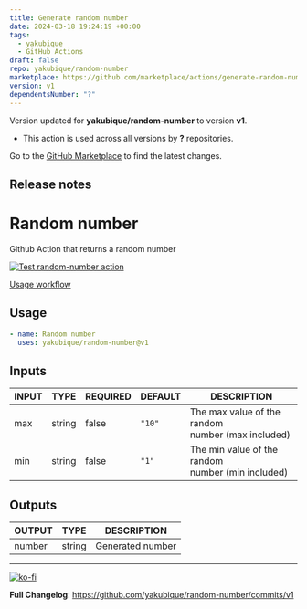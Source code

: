 ```yaml
---
title: Generate random number
date: 2024-03-18 19:24:19 +00:00
tags:
  - yakubique
  - GitHub Actions
draft: false
repo: yakubique/random-number
marketplace: https://github.com/marketplace/actions/generate-random-number
version: v1
dependentsNumber: "?"
---
```



Version updated for **yakubique/random-number** to version **v1**.
- This action is used across all versions by **?** repositories.

Go to the [GitHub Marketplace](https://github.com/marketplace/actions/generate-random-number) to find the latest changes.

## Release notes

# Random number

Github Action that returns a random number

[![Test `random-number` action](https://github.com/yakubique/random-number/actions/workflows/test-myself.yaml/badge.svg)](https://github.com/yakubique/random-number/actions/workflows/test-myself.yaml)

[Usage workflow](https://github.com/yakubique/random-number/actions/workflows/test-myself.yaml)

## Usage
```yaml
- name: Random number
  uses: yakubique/random-number@v1
```

## Inputs

<!-- AUTO-DOC-INPUT:START - Do not remove or modify this section -->

| INPUT |  TYPE  | REQUIRED | DEFAULT |                      DESCRIPTION                       |
|-------|--------|----------|---------|--------------------------------------------------------|
|  max  | string |  false   | `"10"`  | The max value of the random <br>number (max included)  |
|  min  | string |  false   |  `"1"`  | The min value of the random <br>number (min included)  |

<!-- AUTO-DOC-INPUT:END -->




## Outputs

<!-- AUTO-DOC-OUTPUT:START - Do not remove or modify this section -->

| OUTPUT |  TYPE  |   DESCRIPTION    |
|--------|--------|------------------|
| number | string | Generated number |

<!-- AUTO-DOC-OUTPUT:END -->



----

[![ko-fi](https://ko-fi.com/img/githubbutton_sm.svg)](https://ko-fi.com/S6S1UZ9P7)


**Full Changelog**: https://github.com/yakubique/random-number/commits/v1
